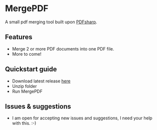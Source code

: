 # MergePDF
A small pdf merging tool built upon [PDFsharp](http://www.pdfsharp.com/PDFsharp/index.php?option=com_content&task=view&id=12&Itemid=40).

## Features
- Merge 2 or more PDF documents into one PDF file.
- More to come! 

## Quickstart guide
* Download latest release [here](https://github.com/jpabeem/MergePDF/raw/master/releases/MergePDF-1.00.zip)
* Unzip folder
* Run MergePDF 

## Issues & suggestions

* I am open for accepting new issues and suggestions, I need your help with this. :-)

